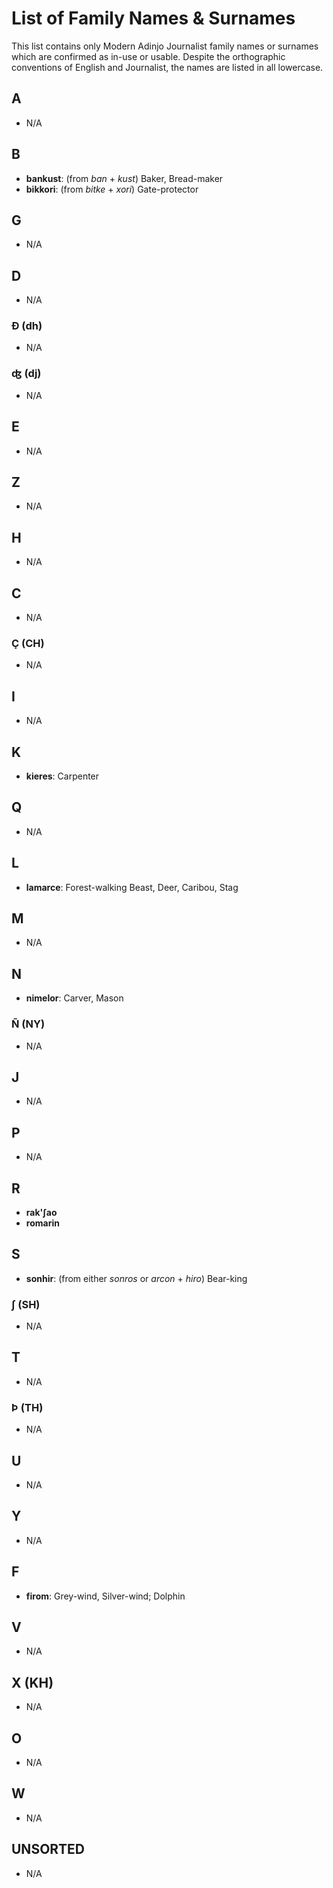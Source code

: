 # List of Family Names & Surnames

This list contains only Modern Adinjo Journalist family names or surnames which are confirmed as in-use or usable. Despite the orthographic conventions of English and Journalist, the names are listed in all lowercase.

## A

+ N/A

## B

+ **bankust**: (from _ban_ + _kust_) Baker, Bread-maker
+ **bikkori**: (from _bitke_ + _xori_) Gate-protector

## G

+ N/A

## D

+ N/A

### Ð (dh)

+ N/A

### ʤ (dj)

+ N/A

## E

+ N/A

## Z

+ N/A

## H

+ N/A

## C

+ N/A

### Ç (CH)

+ N/A

## I

+ N/A

## K

+ **kieres**: Carpenter

## Q

+ N/A

## L

+ **lamarce**: Forest-walking Beast, Deer, Caribou, Stag

## M

+ N/A

## N

+ **nimelor**: Carver, Mason

### Ñ (NY)

+ N/A

## J

+ N/A

## P

+ N/A

## R

+ **rak'ʃao**
+ **romarin**

## S

+ **sonhir**: (from either _sonros_ or _arcon_ + _hiro_) Bear-king

### ʃ (SH)

+ N/A

## T

+ N/A

### Þ (TH)

+ N/A

## U

+ N/A

## Y

+ N/A

## F

+ **firom**: Grey-wind, Silver-wind; Dolphin

## V

+ N/A

## X (KH)

+ N/A

## O

+ N/A

## W

+ N/A

## UNSORTED

+ N/A
